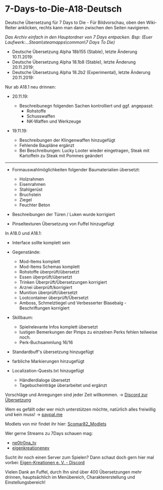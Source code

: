 # 7-Days-to-Die-A18-Deutsch
Deutsche Übersetzung für 7 Days to Die - Für Bildvorschau, oben den Wiki-Reiter anklicken, rechts kann man dann zwischen den Seiten navigieren.

*Das Archiv einfach in den Hauptordner von 7 Days entpacken.
Bsp: (Euer Laufwerk:...Steam\steamapps\common\7 Days To Die)*

- Deutsche Übersetzung Alpha 18b155 (Stable), letzte Änderung 10.11.2019:
- Deutsche Übersetzung Alpha 18.1b8 (Stable), letzte Änderung 20.11.2019:
- Deutsche Übersetzung Alpha 18.2b2 (Experimental), letzte Änderung 20.11.2019:

Nur ab A18.1 neu drinnen:

- 20.11.19:
    - Beschreibunegn folgenden Sachen kontrolliert und ggf. angepasst:
        - Rohstoffe
        - Schusswaffen
        - NK-Waffen und Werkzeuge

- 19.11.19:
    - Beschreibungen der Klingenwaffen hinzugefügt
    - Fehlende Baupläne ergänzt
    - Bei Beschreibungen: Lucky Looter wieder eingetragen, Steak mit Kartoffeln zu Steak mit Pommes geändert

---

- Formauswahlmöglichkeiten folgender Baumaterialien übersetzt:
    - Holzrahmen
    - Eisenrahmen
    - Stahlgerüst
    - Bruchstein
    - Ziegel
    - Feuchter Beton

- Beschreibungen der Türen / Luken wurde korrigiert
- Pinseltexturen Übersetzung von Fuffel hinzugefügt

In A18.0 und A18.1:

- Interface sollte komplett sein

- Gegenstände:
    - Mod-Items komplett
    - Mod-Items Schemas komplett
    - Rohstoffe überprüft/übersetzt
    - Essen überprüft/übersetzt
    - Trinken Überprüft/Übersetzungen korrigiert
    - Arznei überprüft/korrigiert
    - Munition überprüft/übersetzt
    - Lootcontainer überprüft/Übersetzt
    - Amboss, Schmelztiegel und Verbesserter Blasebalg - Beschriftungen korrigiert
    
- Skillbaum:
    - Spielrelevante Infos komplett übersetzt
    - lustigen Bemerkungen der Pimps zu einzelnen Perks fehlen teilweise noch.
    - Perk-Buchsammlung 16/16

- Standardbuff's übersetzung hinzugefügt

- farbliche Markierungen hinzugefügt

- Localization-Quests.txt hinzugefügt
    - Händlerdialoge übersetzt
    - Tagebucheinträge überarbeitet und ergänzt

Vorschläge und Anregungen sind jeder Zeit willkommen. -> [Discord zur Übersetzung](https://discord.gg/jQkGGFG)

Wem es gefällt oder wer mich unterstützen möchte, natürlich alles freiwillig und kein muss! -> [paypal.me](https://www.paypal.me/Enrico1982)

Modlets von mir findet ihr hier: [Scomar82_Modlets](https://github.com/Scomar82/7-Days-Modlets)

Wer gerne Streams zu 7Days schauen mag:
- [ne0tr0na_tv](https://www.twitch.tv/ne0tr0na_tv)
- [eigenkreationenev](https://www.twitch.tv/eigenkreationenev)

Sucht ihr noch einen Server zum Spielen? Dann schaut doch gern hier mal vorbei: [Eigen-Kreationen e. V. - Discord](https://discord.gg/4zeMRs2)

Vielen Dank an Fuffel, durch Ihn sind über 400 Übersetzungen mehr drinnen, hauptsächlich im Menübereich, Charaktererstellung und Einstellungsbereich!


